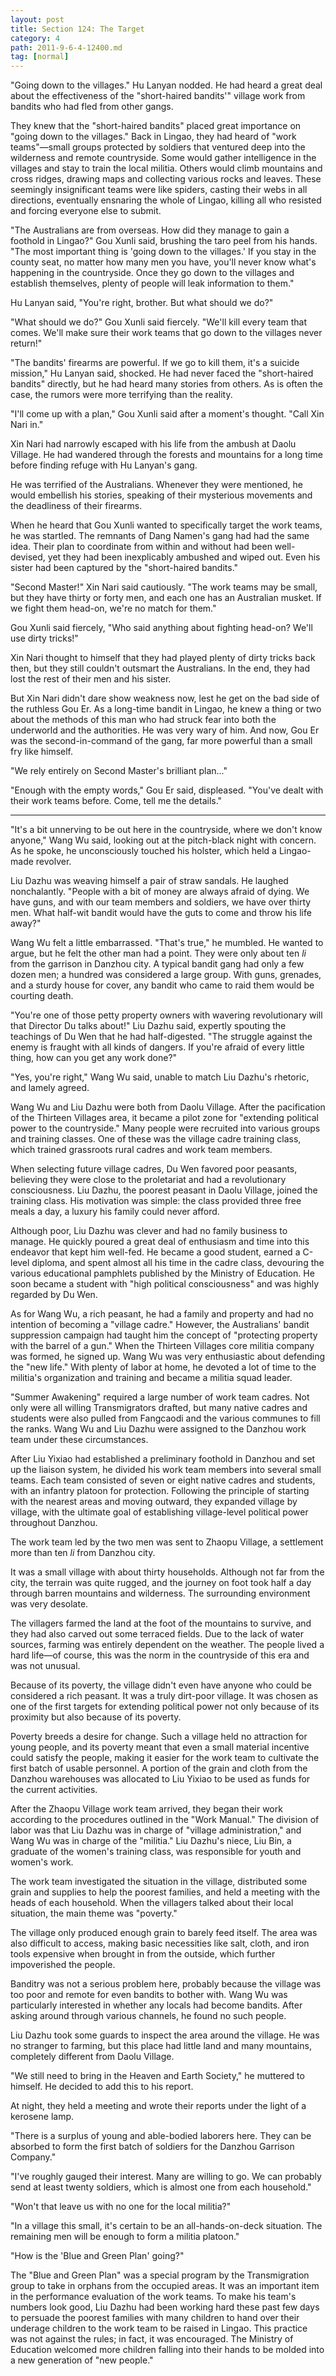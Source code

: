 ```yaml
---
layout: post
title: Section 124: The Target
category: 4
path: 2011-9-6-4-12400.md
tag: [normal]
---
```


"Going down to the villages." Hu Lanyan nodded. He had heard a great deal about the effectiveness of the "short-haired bandits'" village work from bandits who had fled from other gangs.

They knew that the "short-haired bandits" placed great importance on "going down to the villages." Back in Lingao, they had heard of "work teams"—small groups protected by soldiers that ventured deep into the wilderness and remote countryside. Some would gather intelligence in the villages and stay to train the local militia. Others would climb mountains and cross ridges, drawing maps and collecting various rocks and leaves. These seemingly insignificant teams were like spiders, casting their webs in all directions, eventually ensnaring the whole of Lingao, killing all who resisted and forcing everyone else to submit.

"The Australians are from overseas. How did they manage to gain a foothold in Lingao?" Gou Xunli said, brushing the taro peel from his hands. "The most important thing is 'going down to the villages.' If you stay in the county seat, no matter how many men you have, you'll never know what's happening in the countryside. Once they go down to the villages and establish themselves, plenty of people will leak information to them."

Hu Lanyan said, "You're right, brother. But what should we do?"

"What should we do?" Gou Xunli said fiercely. "We'll kill every team that comes. We'll make sure their work teams that go down to the villages never return!"

"The bandits' firearms are powerful. If we go to kill them, it's a suicide mission," Hu Lanyan said, shocked. He had never faced the "short-haired bandits" directly, but he had heard many stories from others. As is often the case, the rumors were more terrifying than the reality.

"I'll come up with a plan," Gou Xunli said after a moment's thought. "Call Xin Nari in."

Xin Nari had narrowly escaped with his life from the ambush at Daolu Village. He had wandered through the forests and mountains for a long time before finding refuge with Hu Lanyan's gang.

He was terrified of the Australians. Whenever they were mentioned, he would embellish his stories, speaking of their mysterious movements and the deadliness of their firearms.

When he heard that Gou Xunli wanted to specifically target the work teams, he was startled. The remnants of Dang Namen's gang had had the same idea. Their plan to coordinate from within and without had been well-devised, yet they had been inexplicably ambushed and wiped out. Even his sister had been captured by the "short-haired bandits."

"Second Master!" Xin Nari said cautiously. "The work teams may be small, but they have thirty or forty men, and each one has an Australian musket. If we fight them head-on, we're no match for them."

Gou Xunli said fiercely, "Who said anything about fighting head-on? We'll use dirty tricks!"

Xin Nari thought to himself that they had played plenty of dirty tricks back then, but they still couldn't outsmart the Australians. In the end, they had lost the rest of their men and his sister.

But Xin Nari didn't dare show weakness now, lest he get on the bad side of the ruthless Gou Er. As a long-time bandit in Lingao, he knew a thing or two about the methods of this man who had struck fear into both the underworld and the authorities. He was very wary of him. And now, Gou Er was the second-in-command of the gang, far more powerful than a small fry like himself.

"We rely entirely on Second Master's brilliant plan..."

"Enough with the empty words," Gou Er said, displeased. "You've dealt with their work teams before. Come, tell me the details."

---

"It's a bit unnerving to be out here in the countryside, where we don't know anyone," Wang Wu said, looking out at the pitch-black night with concern. As he spoke, he unconsciously touched his holster, which held a Lingao-made revolver.

Liu Dazhu was weaving himself a pair of straw sandals. He laughed nonchalantly. "People with a bit of money are always afraid of dying. We have guns, and with our team members and soldiers, we have over thirty men. What half-wit bandit would have the guts to come and throw his life away?"

Wang Wu felt a little embarrassed. "That's true," he mumbled. He wanted to argue, but he felt the other man had a point. They were only about ten *li* from the garrison in Danzhou city. A typical bandit gang had only a few dozen men; a hundred was considered a large group. With guns, grenades, and a sturdy house for cover, any bandit who came to raid them would be courting death.

"You're one of those petty property owners with wavering revolutionary will that Director Du talks about!" Liu Dazhu said, expertly spouting the teachings of Du Wen that he had half-digested. "The struggle against the enemy is fraught with all kinds of dangers. If you're afraid of every little thing, how can you get any work done?"

"Yes, you're right," Wang Wu said, unable to match Liu Dazhu's rhetoric, and lamely agreed.

Wang Wu and Liu Dazhu were both from Daolu Village. After the pacification of the Thirteen Villages area, it became a pilot zone for "extending political power to the countryside." Many people were recruited into various groups and training classes. One of these was the village cadre training class, which trained grassroots rural cadres and work team members.

When selecting future village cadres, Du Wen favored poor peasants, believing they were close to the proletariat and had a revolutionary consciousness. Liu Dazhu, the poorest peasant in Daolu Village, joined the training class. His motivation was simple: the class provided three free meals a day, a luxury his family could never afford.

Although poor, Liu Dazhu was clever and had no family business to manage. He quickly poured a great deal of enthusiasm and time into this endeavor that kept him well-fed. He became a good student, earned a C-level diploma, and spent almost all his time in the cadre class, devouring the various educational pamphlets published by the Ministry of Education. He soon became a student with "high political consciousness" and was highly regarded by Du Wen.

As for Wang Wu, a rich peasant, he had a family and property and had no intention of becoming a "village cadre." However, the Australians' bandit suppression campaign had taught him the concept of "protecting property with the barrel of a gun." When the Thirteen Villages core militia company was formed, he signed up. Wang Wu was very enthusiastic about defending the "new life." With plenty of labor at home, he devoted a lot of time to the militia's organization and training and became a militia squad leader.

"Summer Awakening" required a large number of work team cadres. Not only were all willing Transmigrators drafted, but many native cadres and students were also pulled from Fangcaodi and the various communes to fill the ranks. Wang Wu and Liu Dazhu were assigned to the Danzhou work team under these circumstances.

After Liu Yixiao had established a preliminary foothold in Danzhou and set up the liaison system, he divided his work team members into several small teams. Each team consisted of seven or eight native cadres and students, with an infantry platoon for protection. Following the principle of starting with the nearest areas and moving outward, they expanded village by village, with the ultimate goal of establishing village-level political power throughout Danzhou.

The work team led by the two men was sent to Zhaopu Village, a settlement more than ten *li* from Danzhou city.

It was a small village with about thirty households. Although not far from the city, the terrain was quite rugged, and the journey on foot took half a day through barren mountains and wilderness. The surrounding environment was very desolate.

The villagers farmed the land at the foot of the mountains to survive, and they had also carved out some terraced fields. Due to the lack of water sources, farming was entirely dependent on the weather. The people lived a hard life—of course, this was the norm in the countryside of this era and was not unusual.

Because of its poverty, the village didn't even have anyone who could be considered a rich peasant. It was a truly dirt-poor village. It was chosen as one of the first targets for extending political power not only because of its proximity but also because of its poverty.

Poverty breeds a desire for change. Such a village held no attraction for young people, and its poverty meant that even a small material incentive could satisfy the people, making it easier for the work team to cultivate the first batch of usable personnel. A portion of the grain and cloth from the Danzhou warehouses was allocated to Liu Yixiao to be used as funds for the current activities.

After the Zhaopu Village work team arrived, they began their work according to the procedures outlined in the "Work Manual." The division of labor was that Liu Dazhu was in charge of "village administration," and Wang Wu was in charge of the "militia." Liu Dazhu's niece, Liu Bin, a graduate of the women's training class, was responsible for youth and women's work.

The work team investigated the situation in the village, distributed some grain and supplies to help the poorest families, and held a meeting with the heads of each household. When the villagers talked about their local situation, the main theme was "poverty."

The village only produced enough grain to barely feed itself. The area was also difficult to access, making basic necessities like salt, cloth, and iron tools expensive when brought in from the outside, which further impoverished the people.

Banditry was not a serious problem here, probably because the village was too poor and remote for even bandits to bother with. Wang Wu was particularly interested in whether any locals had become bandits. After asking around through various channels, he found no such people.

Liu Dazhu took some guards to inspect the area around the village. He was no stranger to farming, but this place had little land and many mountains, completely different from Daolu Village.

"We still need to bring in the Heaven and Earth Society," he muttered to himself. He decided to add this to his report.

At night, they held a meeting and wrote their reports under the light of a kerosene lamp.

"There is a surplus of young and able-bodied laborers here. They can be absorbed to form the first batch of soldiers for the Danzhou Garrison Company."

"I've roughly gauged their interest. Many are willing to go. We can probably send at least twenty soldiers, which is almost one from each household."

"Won't that leave us with no one for the local militia?"

"In a village this small, it's certain to be an all-hands-on-deck situation. The remaining men will be enough to form a militia platoon."

"How is the 'Blue and Green Plan' going?"

The "Blue and Green Plan" was a special program by the Transmigration group to take in orphans from the occupied areas. It was an important item in the performance evaluation of the work teams. To make his team's numbers look good, Liu Dazhu had been working hard these past few days to persuade the poorest families with many children to hand over their underage children to the work team to be raised in Lingao. This practice was not against the rules; in fact, it was encouraged. The Ministry of Education welcomed more children falling into their hands to be molded into a new generation of "new people."